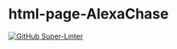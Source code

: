 # html-page-AlexaChase

[![GitHub Super-Linter](https://github.com/SHH-ICS/html-page-AlexaChase/workflows/Lint%20Code%20Base/badge.svg)](https://github.com/marketplace/actions/super-linter)
